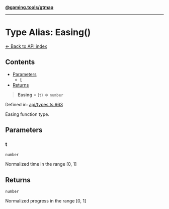 [**@gaming.tools/gtmap**](README.md)

***

# Type Alias: Easing()

[← Back to API index](./README.md)

## Contents

- [Parameters](#parameters)
  - [t](#t)
- [Returns](#returns)

> **Easing** = (`t`) => `number`

Defined in: [api/types.ts:663](https://github.com/gamingtools/gt-map/blob/670061005a2701ff4986e8986471b4dd55d13ca7/packages/gtmap/src/api/types.ts#L663)

Easing function type.

## Parameters

### t

`number`

Normalized time in the range [0, 1]

## Returns

`number`

Normalized progress in the range [0, 1]
